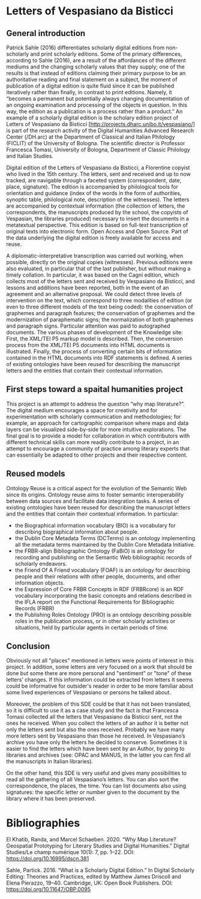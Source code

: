 # Letters of Vespasiano da Bisticci

## General introduction

Patrick Sahle (2016) differentiates scholarly digital editions from non-scholarly and print scholarly editions. Some of the primary differences, according to Sahle (2016), are a result of the affordances of the different mediums and the changing scholarly values that they supply; one of the results is that instead of editions claiming their primary purpose to be an authoritative reading and final statement on a subject, the moment of publication of a digital edition is quite fluid since it can be published iteratively rather than finally, in contrast to print editions. Namely, it “becomes a permanent but potentially always changing documentation of an ongoing examination and processing of the objects in question. In this way, the edition as a publication is a process rather than a product.” An example of a scholarly digital edition is the scholary edition project of Letters of Vespasiano da Bisticci [http://projects.dharc.unibo.it/vespasiano/] is part of the research activity of the Digital Humanities Advanced Research Center (/DH.arc) at the Department of Classical and Italian Philology (FICLIT) of the University of Bologna. The scientific director is Professor Francesca Tomasi, University of Bologna, Department of Classic Philology and Italian Studies.

Digital edition of the Letters of Vespasiano da Bisticci, a Florentine copyist who lived in the 15th century. The letters, sent and received and up to now tracked, are navigable through a faceted system (correspondent, date, place, signature). The edition is accompanied by philological tools for orientation and guidance (index of the words in the form of authorities, synoptic table, philological note, description of the witnesses). The letters are accompanied by contextual information (the collection of letters, the correspondents, the manuscripts produced by the school, the copyists of Vespasian, the libraries produced) necessary to insert the documents in a metatextual perspective. This edition is based on full-text transcription of original texts into electronic form. Open Access and Open Source. Part of the data underlying the digital edition is freely available for access and reuse.

A diplomatic-interpretative transcription was carried out working, when possible, directly on the original copies (witnesses). Previous editions were also evaluated, in particular that of the last publisher, but without making a timely collation. In particular, it was based on the Cagni edition, which collects most of the letters sent and received by Vespasiano da Bisticci, and lessons and additions have been reported, both in the event of an agreement and an alternative proposal. We could detect three levels of intervention on the text, which correspond to three modalities of edition (or even to three different models of the text being coded): the conservation of graphemes and paragraph features; the conservation of graphemes and the modernization of paraphematic signs; the normalization of both graphemes and paragraph signs. Particular attention was paid to autographed documents.  The various phases of development of the Knowledge site: First, the XML/TEI P5 markup model is described. Then, the conversion process from the XML/TEI P5 documents into HTML documents is illustrated. Finally, the process of converting certain bits of information contained in the HTML documents into RDF statements is defined. A series of existing ontologies have been reused for describing the manuscript letters and the entities that contain their contextual information. 


## First steps toward a spaital humanities project

This project is an attempt to address the question “why map literature?”. The digital medium encourages a space for creativity and for experimentation with scholarly communication and methodologies; for example, an approach for cartographic comparison where maps and data layers can be visualized side-by-side for more intuitive explorations. The final goal is to provide a model for collaboration in which contributors with different technical skills can more readily contribute to a project, in an attempt to encourage a community of practice among literary experts that can essentially be adapted to other projects and their respective content.

## Reused models
Ontology Reuse is a critical aspect for the evolution of the Semantic Web since its origins. Ontology reuse aims to foster semantic interoperability between data sources and facilitate data integration tasks. A series of existing ontologies have been reused for describing the manuscript letters and the entities that contain their contextual information. In particular:

* the Biographical information vocabulary (BIO) is a vocabulary for describing biographical information about people.
* the Dublin Core Metadata Terms (DCTerms) is an ontology implementing all the metadata terms maintained by the Dublin Core Metadata Initiative.
* the FRBR-align Bibliographic Ontology (FaBiO) is an ontology for recording and publishing on the Semantic Web bibliographic records of scholarly endeavors.
* the Friend Of A Friend vocabulary (FOAF) is an ontology for describing people and their relations with other people, documents, and other information objects.
* the Expression of Core FRBR Concepts in RDF (FRBRcore) is an RDF vocabulary incorporating the basic concepts and relations described in the IFLA report on the Functional Requirements for Bibliographic Records (FRBR)
* the Publishing Roles Ontology (PRO) is an ontology describing possible roles in the publication process, or in other scholarly activities or situations, held by particular agents in certain periods of time.


## Conclusion

Obviously not all "places" mentioned in letters were points of interest in this project. In addition, some letters are very focused on a work that should be done but some there are more personal and "sentiment" or "tone" of these letters’ changes. If this information could be extracted from letters It seems could be informative for outsider's reader in order to be more familiar about some lived experiences of Vespasiano or persons he talked about.

Moreover, the problem of this SDE could be that it has not been translated, so it is difficult to use it as a case study and the fact is that Francesca Tomasi collected all the letters that Vespasiano da Bisticci sent, not the ones he received. When you collect the letters of an author it is better not only the letters sent but also the ones received. Probably we have many more letters sent by Vespasiano than those he received. In Vespasiano’s archive you have only the letters he decided to conserve. Sometimes it is easier to find the letters which have been sent by an Author, by going to libraries and archives (see: OPAC and MANUS, in the latter you can find all the manuscripts in Italian libraries).

On the other hand, this SDE is very useful and gives many possibilities to read all the gathering of all Vespasiano’s letters. You can also sort the correspondence, the places, the time. You can list documents also using signatures: the specific letter or number given to the document by the library where it has been preserved. 


# Bibliographies

El Khatib, Randa, and Marcel Schaeben. 2020. “Why Map Literature? Geospatial Prototyping for Literary Studies and Digital Humanities.” Digital Studies/Le champ numérique 10(1): 7, pp. 1–22. DOI: https://doi.org/10.16995/dscn.381

Sahle, Partick. 2016. “What is a Scholarly Digital Edition.” In Digital Scholarly Editing:
Theories and Practices, edited by Matthew James Driscoll and Elena Pierazzo,
19–40. Cambridge, UK: Open Book Publishers. DOI: https://doi.org/10.11647/OBP.0095
